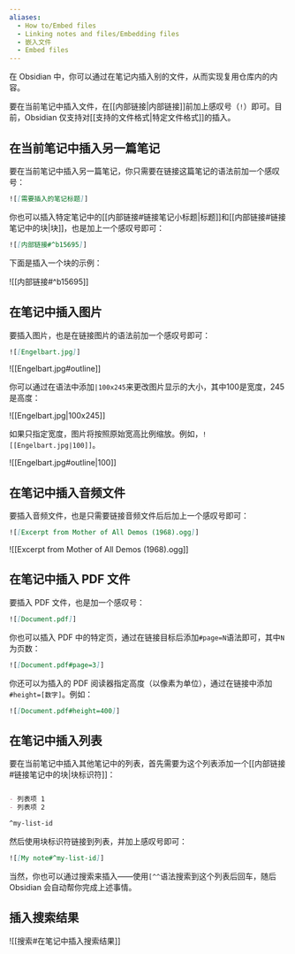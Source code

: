 ```yaml
---
aliases:
  - How to/Embed files
  - Linking notes and files/Embedding files
  - 嵌入文件
  - Embed files
---
```


在 Obsidian 中，你可以通过在笔记内插入别的文件，从而实现复用仓库内的内容。

要在当前笔记中插入文件，在[[内部链接|内部链接]]前加上感叹号（`!`）即可。目前，Obsidian 仅支持对[[支持的文件格式|特定文件格式]]的插入。

## 在当前笔记中插入另一篇笔记

要在当前笔记中插入另一篇笔记，你只需要在链接这篇笔记的语法前加一个感叹号：

```md
![[需要插入的笔记标题]]
```

你也可以插入特定笔记中的[[内部链接#链接笔记小标题|标题]]和[[内部链接#链接笔记中的块|块]]，也是加上一个感叹号即可：

```md
![[内部链接#^b15695]]
```

下面是插入一个块的示例：

![[内部链接#^b15695]]

## 在笔记中插入图片

要插入图片，也是在链接图片的语法前加一个感叹号即可：

```md
![[Engelbart.jpg]]
```

![[Engelbart.jpg#outline]]

你可以通过在语法中添加`|100x245`来更改图片显示的大小，其中100是宽度，245是高度：

![[Engelbart.jpg|100x245]]

如果只指定宽度，图片将按照原始宽高比例缩放。例如，`![[Engelbart.jpg|100]]`。

![[Engelbart.jpg#outline|100]]

## 在笔记中插入音频文件

要插入音频文件，也是只需要链接音频文件后后加上一个感叹号即可：

```md
![[Excerpt from Mother of All Demos (1968).ogg]]
```

![[Excerpt from Mother of All Demos (1968).ogg]]

## 在笔记中插入 PDF 文件

要插入 PDF 文件，也是加一个感叹号：

```md
![[Document.pdf]]
```

你也可以插入 PDF 中的特定页，通过在链接目标后添加`#page=N`语法即可，其中`N`为页数：

```md
![[Document.pdf#page=3]]
```

你还可以为插入的 PDF 阅读器指定高度（以像素为单位），通过在链接中添加`#height=[数字]`。例如：

```md
![[Document.pdf#height=400]]
```

## 在笔记中插入列表

要在当前笔记中插入其他笔记中的列表，首先需要为这个列表添加一个[[内部链接#链接笔记中的块|块标识符]]：

```md

- 列表项 1
- 列表项 2

^my-list-id
```

然后使用块标识符链接到列表，并加上感叹号即可：

```md
![[My note#^my-list-id]]
```

当然，你也可以通过搜索来插入——使用`[^^`语法搜索到这个列表后回车，随后 Obsidian 会自动帮你完成上述事情。

## 插入搜索结果

![[搜索#在笔记中插入搜索结果]]